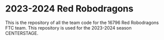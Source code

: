 # 2023-2024 Red Robodragons
This is the repository of all the team code for the  16796 Red Robodragons FTC team. This repository is used for the 2023-2024 season CENTERSTAGE.
